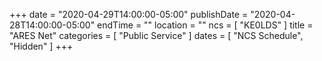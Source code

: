 +++
date = "2020-04-29T14:00:00-05:00"
publishDate = "2020-04-28T14:00:00-05:00"
endTime = ""
location = ""
ncs = [ "KE0LDS" ]
title = "ARES Net"
categories = [ "Public Service" ]
dates = [ "NCS Schedule", "Hidden" ]
+++

